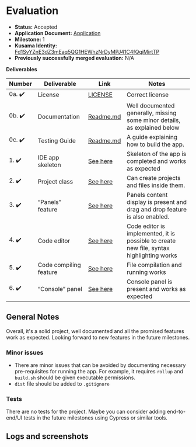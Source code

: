 # Evaluation

- **Status:** Accepted
- **Application Document:** [Application](https://github.com/w3f/Grants-Program/blob/master/applications/sandox.md)
- **Milestone:** 1
- **Kusama Identity:** [Fd1SvYZnE3dZ3mEaq5QG1HEWhzNrDyMPJ41C4fQqiMirtTP](https://sub.id/Fd1SvYZnE3dZ3mEaq5QG1HEWhzNrDyMPJ41C4fQqiMirtTP)
- **Previously successfully merged evaluation:** N/A

**Deliverables**

| Number | Deliverable | Link | Notes |
| ------------- | ------------- | ------------- |------------- |
| 0a. :heavy_check_mark: | License | [LICENSE]() | Correct license |
| 0b. :heavy_check_mark: | Documentation | [Readme.md](https://github.com/sandoxio/sandox/blob/main/README.md) | Well documented  generally, missing some minor details, as explained below |
| 0c. :heavy_check_mark: | Testing Guide | [Readme.md](https://github.com/sandoxio/sandox/blob/main/README.md#how-to) | A guide explaining how to build the app. |
| 1. :heavy_check_mark: | IDE app skeleton | [See here](https://github.com/sandoxio/sandox/blob/main/src/components/app/app.js) | Skeleton of the app is completed and works as expected | 
| 2. :heavy_check_mark: | Project class | [See here](https://github.com/sandoxio/sandox/blob/main/src/service/projectManager.js) | Can create projects and files inside them. | 
| 3. :heavy_check_mark: | “Panels” feature | [See here](https://github.com/sandoxio/sandox/blob/main/src/components/ui/panelspace/panelspace.js) | Panels content display is present and drag and drop feature is also enabled. | 
| 4. :heavy_check_mark: | Code editor | [See here](https://github.com/sandoxio/sandox/blob/main/src/components/tabContents/code/code.js) | Code editor is implemented, it is possible to create new file, syntax highlighting works | 
| 5. :heavy_check_mark: | Code compiling feature | [See here](https://github.com/sandoxio/sandox/blob/main/src/service/projectManager.js#L11) | File compilation and running works | 
| 6. :heavy_check_mark: | “Console” panel | [See here](https://github.com/sandoxio/sandox/blob/main/src/components/panels/console/console.js) | Console panel is present and works as expected | 

## General Notes

Overall, it's a solid project, well documented and all the promised features work as expected. Looking forward to new features in the future milestones.

### Minor issues

- There are minor issues that can be avoided by documenting necessary pre-requisites for running the app. For example, it requires `rollup` and `build.sh` should be given executable permissions.
- `dist` file should be added to `.gitignore`

### Tests

There are no tests for the project. Maybe you can consider adding end-to-end/UI tests in the future milestones using Cypress or similar tools.

## Logs and screenshots

